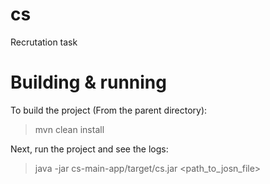 # cs
Recrutation task
# **Building & running**
To build the project (From the parent directory):
> mvn clean install

Next, run the project and see the logs:

> java -jar cs-main-app/target/cs.jar <path_to_josn_file>
